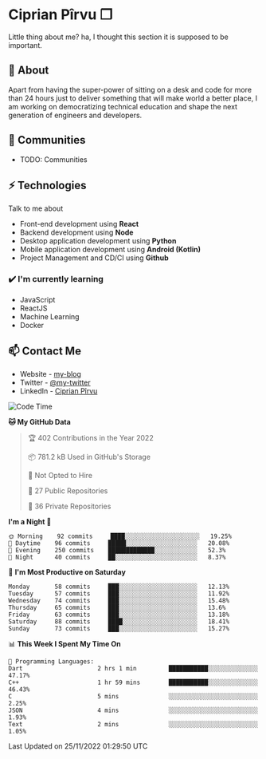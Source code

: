 # Ciprian Pîrvu ❐

Little thing about me? ha, I thought this section it is supposed to be important.

## 🧐 About

Apart from having the super-power of sitting on a desk and code for more than 24 hours just to deliver something that will make world a better place, I am working on democratizing technical education and shape the next generation of engineers and developers.

## 👯 Communities

-   TODO: Communities

## ⚡ Technologies

Talk to me about

-   Front-end development using **React**
-   Backend development using **Node**
-   Desktop application development using **Python**
-   Mobile application development using **Android (Kotlin)**
-   Project Management and CD/CI using **Github**

### ✔️ I'm currently learning

-   JavaScript
-   ReactJS
-   Machine Learning
-   Docker

## 📫 Contact Me

-   Website - [my-blog]()
-   Twitter - [@my-twitter]()
-   LinkedIn - [Ciprian Pîrvu](https://www.linkedin.com/in/p%C3%AErvu-ciprian-cristian-4415991b1/)

<!--START_SECTION:waka-->
![Code Time](http://img.shields.io/badge/Code%20Time-1%2C363%20hrs%2012%20mins-blue)

**🐱 My GitHub Data** 

> 🏆 402 Contributions in the Year 2022
 > 
> 📦 781.2 kB Used in GitHub's Storage 
 > 
> 🚫 Not Opted to Hire
 > 
> 📜 27 Public Repositories 
 > 
> 🔑 36 Private Repositories  
 > 
**I'm a Night 🦉** 

```text
🌞 Morning    92 commits     ████░░░░░░░░░░░░░░░░░░░░░   19.25% 
🌆 Daytime    96 commits     █████░░░░░░░░░░░░░░░░░░░░   20.08% 
🌃 Evening    250 commits    █████████████░░░░░░░░░░░░   52.3% 
🌙 Night      40 commits     ██░░░░░░░░░░░░░░░░░░░░░░░   8.37%

```
📅 **I'm Most Productive on Saturday** 

```text
Monday       58 commits     ███░░░░░░░░░░░░░░░░░░░░░░   12.13% 
Tuesday      57 commits     ███░░░░░░░░░░░░░░░░░░░░░░   11.92% 
Wednesday    74 commits     ███░░░░░░░░░░░░░░░░░░░░░░   15.48% 
Thursday     65 commits     ███░░░░░░░░░░░░░░░░░░░░░░   13.6% 
Friday       63 commits     ███░░░░░░░░░░░░░░░░░░░░░░   13.18% 
Saturday     88 commits     ████░░░░░░░░░░░░░░░░░░░░░   18.41% 
Sunday       73 commits     ███░░░░░░░░░░░░░░░░░░░░░░   15.27%

```


📊 **This Week I Spent My Time On** 

```text
💬 Programming Languages: 
Dart                     2 hrs 1 min         ███████████░░░░░░░░░░░░░░   47.17% 
C++                      1 hr 59 mins        ███████████░░░░░░░░░░░░░░   46.43% 
C                        5 mins              ░░░░░░░░░░░░░░░░░░░░░░░░░   2.25% 
JSON                     4 mins              ░░░░░░░░░░░░░░░░░░░░░░░░░   1.93% 
Text                     2 mins              ░░░░░░░░░░░░░░░░░░░░░░░░░   1.05%

```


 Last Updated on 25/11/2022 01:29:50 UTC
<!--END_SECTION:waka-->
